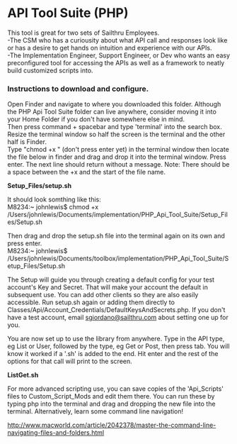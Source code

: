 # API Tool Suite (PHP)

This tool is great for two sets of Sailthru Employees. <br>
-The CSM who has a curiousity about what API call and responses look like or has a desire to get hands on intuition and experience with our APIs.<br>
-The Implementation Engineer, Support Engineer, or Dev who wants an easy preconfigured tool for accessing the APIs as well as a framework to neatly build customized scripts into.

### Instructions to download and configure.

Open Finder and navigate to where you downloaded this folder. Although the PHP Api Tool Suite folder can live anywhere, consider moving it into your Home Folder if you don't have somewhere else in mind.<br>
Then press command + spacebar and type 'terminal' into the search box. Resize the terminal window so half the screen is the terminal and the other half is Finder.<br>
Type "chmod +x " (don't press enter yet) in the terminal window then locate the file below in finder and drag and drop it into the terminal window. Press enter. The next line should return without a message. Note: There should be a space between the +x and the start of the file name. 

**Setup_Files/setup.sh**

It should look somthing like this:<br>
M8234:~ johnlewis$ chmod +x /Users/johnlewis/Documents/implementation/PHP_Api_Tool_Suite/Setup_Files/Setup.sh <br>

Then drag and drop the setup.sh file into the terminal again on its own and press enter.<br>
M8234:~ johnlewis$ /Users/johnlewis/Documents/toolbox/implementation/PHP_Api_Tool_Suite/Setup_Files/Setup.sh <br>

The Setup will guide you through creating a default config for your test account's Key and Secret. That will make your account the default in subsequent use. You can add other clients so they are also easily accessible. Run setup.sh again or adding them directly to Classes/Api/Account_Credentials/DefaultKeysAndSecrets.php. If you don't have a test account, email sgiordano@sailthru.com about setting one up for you. 

You are now set up to use the library from anywhere. Type in the API type, eg List or User, followed by the type, eg Get or Post, then press tab. You will know it worked if a '.sh' is added to the end. Hit enter and the rest of the options for that call will print to the screen.

**ListGet.sh**

For more advanced scripting use, you can save copies of the 'Api_Scripts' files to Custom_Script_Mods and edit them there. You can run these by typing php into the terminal and drag and dropping the new file into the terminal. Alternatively, learn some command line navigation! <br>

http://www.macworld.com/article/2042378/master-the-command-line-navigating-files-and-folders.html


